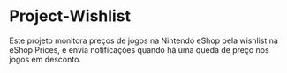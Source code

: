 # Project-Wishlist
 Este projeto monitora preços de jogos na Nintendo eShop pela wishlist na eShop Prices, e envia notificações quando há uma queda de preço nos jogos em desconto.
